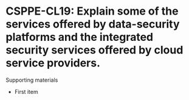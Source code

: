 # CSPPE-CL19:  	Explain some of the services offered by data-security platforms and the integrated security services offered by cloud service providers.	 

Supporting materials

* First item
